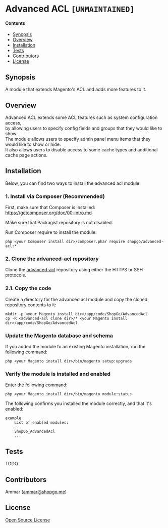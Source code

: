 Advanced ACL `[UNMAINTAINED]`
=============================


#### Contents
*   [Synopsis](#syn)
*   [Overview](#over)
*   [Installation](#install)
*   [Tests](#tests)
*   [Contributors](#contrib)
*   [License](#lic)


## <a name="syn"></a>Synopsis

A module that extends Magento's ACL and adds more features to it.

## <a name="over"></a>Overview

Advanced ACL extends some ACL features such as system configuration access,  
by allowing users to specify config fields and groups that they would like to show.  
The module allows users to specify admin panel menu items that they would like to show or hide.  
It also allows users to disable access to some cache types and additional cache page actions.

## <a name="install"></a>Installation

Below, you can find two ways to install the advanced acl module.

### 1. Install via Composer (Recommended)
First, make sure that Composer is installed: https://getcomposer.org/doc/00-intro.md

Make sure that Packagist repository is not disabled.

Run Composer require to install the module:

    php <your Composer install dir>/composer.phar require shopgo/advanced-acl:*

### 2. Clone the advanced-acl repository
Clone the <a href="https://github.com/shopgo-magento2/advanced-acl" target="_blank">advanced-acl</a> repository using either the HTTPS or SSH protocols.

### 2.1. Copy the code
Create a directory for the advanced acl module and copy the cloned repository contents to it:

    mkdir -p <your Magento install dir>/app/code/ShopGo/AdvancedAcl
    cp -R <advanced-acl clone dir>/* <your Magento install dir>/app/code/ShopGo/AdvancedAcl

### Update the Magento database and schema
If you added the module to an existing Magento installation, run the following command:

    php <your Magento install dir>/bin/magento setup:upgrade

### Verify the module is installed and enabled
Enter the following command:

    php <your Magento install dir>/bin/magento module:status

The following confirms you installed the module correctly, and that it's enabled:

    example
        List of enabled modules:
        ...
        ShopGo_AdvancedAcl
        ...

## <a name="tests"></a>Tests

TODO

## <a name="contrib"></a>Contributors

Ammar (<ammar@shopgo.me>)

## <a name="lic"></a>License

[Open Source License](LICENSE.txt)
